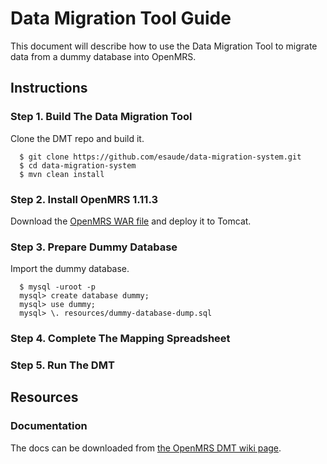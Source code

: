 # Data Migration Tool Guide

This document will describe how to use the Data Migration Tool to migrate data from a dummy database into OpenMRS.

## Instructions

### Step 1. Build The Data Migration Tool

Clone the DMT repo and build it.

````
  $ git clone https://github.com/esaude/data-migration-system.git
  $ cd data-migration-system
  $ mvn clean install
````

### Step 2. Install OpenMRS 1.11.3

Download the [OpenMRS WAR file](http://sourceforge.net/projects/openmrs/files/releases/OpenMRS_Platform_1.11.3/openmrs.war/download) and deploy it to Tomcat.

### Step 3. Prepare Dummy Database

Import the dummy database.

````
  $ mysql -uroot -p
  mysql> create database dummy;
  mysql> use dummy;
  mysql> \. resources/dummy-database-dump.sql
````

### Step 4. Complete The Mapping Spreadsheet

### Step 5. Run The DMT

## Resources

### Documentation

The docs can be downloaded from [the OpenMRS DMT wiki page](https://wiki.openmrs.org/pages/viewpageattachments.action?pageId=80379983).

